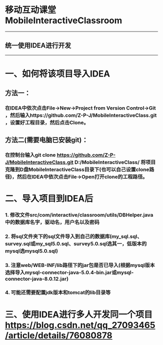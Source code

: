 # 移动互动课堂MobileInteractiveClassroom

----------------------------------
## 统一使用IDEA进行开发
----------------------------------

# 一、如何将该项目导入IDEA
## 方法一：
### 在IDEA中依次点击File->New->Project from Version Control->Git ，然后输入https://github.com/Z-P-J/MobileInteractiveClass.git ，设置好工程目录，然后点击Clone。

## 方法二(需要电脑已安装git)：
### 在控制台输入git clone https://github.com/Z-P-J/MobileInteractiveClass.git D:/MobileInteractiveClass/ 将项目克隆到D盘MobileInteractiveClass目录下(也可以自己设置clone路径)，然后在IDEA中依次点击File->Open打开clone的工程路径。

# 二、导入项目到IDEA后
### 1. 修改文件src/com/interactive/classroom/utils/DBHelper.java中的数据库名字，驱动名，用户名以及密码
### 2. 将sql文件夹下的sql文件导入到自己的数据库(my_sql.sql、survey.sql或my_sql5.0.sql、survey5.0.sql选其一，低版本的mysql选mysql5.0.sql)
### 3. 注意web/WEB-INF/lib路径下的jar包是否已导入(根据mysql版本选择导入mysql-connector-java-5.0.4-bin.jar或mysql-connector-java-8.0.12.jar)
### 4. 可能还需要配置jdk版本和tomcat的lib目录等

# 三、使用IDEA进行多人开发同一个项目 https://blog.csdn.net/qq_27093465/article/details/76080878